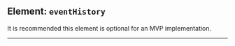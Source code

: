 ## Element: `eventHistory` <span class="mro-circle optional" title="Optional"></span>

It is recommended this element is optional for an MVP implementation.

---